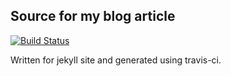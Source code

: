 ## Source for my blog article

[![Build Status](https://travis-ci.org/zackad/blog-sources.svg?branch=master)](https://travis-ci.org/zackad/blog-sources)

Written for jekyll site and generated using travis-ci.

